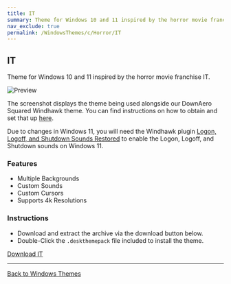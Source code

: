 ```yaml
---
title: IT
summary: Theme for Windows 10 and 11 inspired by the horror movie franchise IT
nav_exclude: true
permalink: /WindowsThemes/c/Horror/IT
---
```


## IT

Theme for Windows 10 and 11 inspired by the horror movie franchise IT.

![Preview](https://gitlab.com/the-back-room/deskthemepacks/sfw/it/-/raw/main/Extras/Preview.bmp)

The screenshot displays the theme being used alongside our DownAero Squared Windhawk theme. You can find instructions on how to obtain and set that up [here](/WindowsThemes/c/windhawk/DownAeroSquared).

Due to changes in Windows 11, you will need the Windhawk plugin [Logon, Logoff, and Shutdown Sounds Restored](https://windhawk.net/mods/logon-logoff-shutdown-sounds) to enable the Logon, Logoff, and Shutdown sounds on Windows 11.

### Features

- Multiple Backgrounds
- Custom Sounds
- Custom Cursors
- Supports 4k Resolutions

### Instructions

- Download and extract the archive via the download button below.
- Double-Click the `.deskthemepack` file included to install the theme.

<a href="https://gitlab.com/the-back-room/deskthemepacks/sfw/it/-/archive/main/it-main.zip" class="btn btn--primary btn--lg" target="_blank" rel="noopener noreferrer">Download IT</a>

---

<a href="/WindowsThemes" class="btn btn--secondary btn--sm">Back to Windows Themes</a>